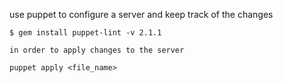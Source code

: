 use puppet to configure a server and keep track of the changes
```$ apt-get install -y ruby
$ gem install puppet-lint -v 2.1.1

in order to apply changes to the server

puppet apply <file_name>

